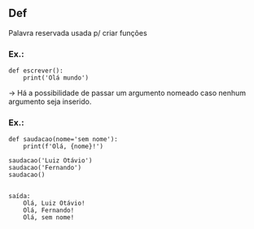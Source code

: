 ## Def
Palavra reservada usada p/ criar funções

### Ex.:

```
def escrever():
	print('Olá mundo')
```

$\rightarrow$ Há a  possibilidade de passar um argumento nomeado caso nenhum argumento seja inserido.
### Ex.:

```
def saudacao(nome='sem nome'):
	print(f'Olá, {nome}!')

saudacao('Luiz Otávio')
saudacao('Fernando')
saudacao()
	
```
```
saída:
	Olá, Luiz Otávio!
	Olá, Fernando!
	Olá, sem nome!
```
